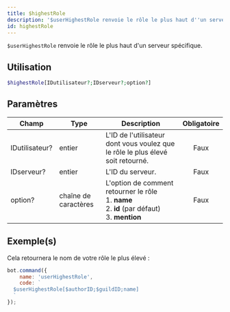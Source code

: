 ```yaml
---
title: $highestRole
description: '$userHighestRole renvoie le rôle le plus haut d''un serveur spécifique.'
id: highestRole
---
```


`$userHighestRole` renvoie le rôle le plus haut d'un serveur spécifique.

## Utilisation

```php
$highestRole[IDutilisateur?;IDserveur?;option?]
```

## Paramètres

| Champ          | Type                 | Description                                                                                                                    | Obligatoire |
| -------------- | -------------------- | ------------------------------------------------------------------------------------------------------------------------------ |:-----------:|
| IDutilisateur? | entier               | L'ID de l'utilisateur dont vous voulez que le rôle le plus élevé soit retourné.                                                |    Faux     |
| IDserveur?     | entier               | L'ID du serveur.                                                                                                               |    Faux     |
| option?        | chaîne de caractères | L'option de comment retourner le rôle <br /> 1. **name** <br /> 2. **id** (par défaut) <br /> 3. **mention** |    Faux     |

## Exemple(s)

Cela retournera le nom de votre rôle le plus élevé :

```javascript
bot.command({
    name: 'userHighestRole',
    code: `
  $userHighestRole[$authorID;$guildID;name]
  `
});
```
